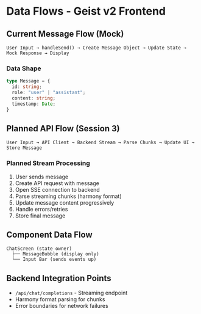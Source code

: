 # Data Flows - Geist v2 Frontend

## Current Message Flow (Mock)
```
User Input → handleSend() → Create Message Object → Update State → Mock Response → Display
```

### Data Shape
```typescript
type Message = {
  id: string;
  role: "user" | "assistant";
  content: string;
  timestamp: Date;
}
```

## Planned API Flow (Session 3)
```
User Input → API Client → Backend Stream → Parse Chunks → Update UI → Store Message
```

### Planned Stream Processing
1. User sends message
2. Create API request with message
3. Open SSE connection to backend
4. Parse streaming chunks (harmony format)
5. Update message content progressively
6. Handle errors/retries
7. Store final message

## Component Data Flow
```
ChatScreen (state owner)
  ├── MessageBubble (display only)
  └── Input Bar (sends events up)
```

## Backend Integration Points
- `/api/chat/completions` - Streaming endpoint
- Harmony format parsing for chunks
- Error boundaries for network failures